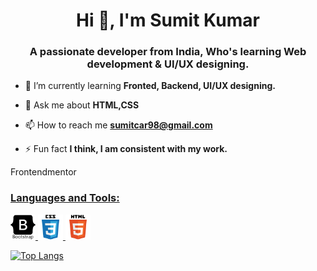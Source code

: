
<h1 align="center">Hi 👋, I'm Sumit Kumar</h1>
<h3 align="center">A passionate developer from India, Who's learning Web development & UI/UX designing.</h3>

- 🌱 I’m currently learning **Fronted, Backend, UI/UX designing.**

- 💬 Ask me about **HTML,CSS**

- 📫 How to reach me **sumitcar98@gmail.com**

- ⚡ Fun fact **I think, I am consistent with my work.**

<!-- <h3 align="left">Connect with me:</h3> -->

Frontendmentor **<a href="https://www.frontendmentor.io/profile/Sumit0o0" target="_blank" rel="noreferrer">** 
<p align="left">
</p>

<h3 align="left">Languages and Tools:</h3>
<p align="left"> <a href="https://getbootstrap.com" target="_blank" rel="noreferrer"> <img src="https://raw.githubusercontent.com/devicons/devicon/master/icons/bootstrap/bootstrap-plain-wordmark.svg" alt="bootstrap" width="40" height="40"/> </a> <a href="https://www.w3schools.com/css/" target="_blank" rel="noreferrer"> <img src="https://raw.githubusercontent.com/devicons/devicon/master/icons/css3/css3-original-wordmark.svg" alt="css3" width="40" height="40"/> </a> <a href="https://www.w3schools.com/html/" target="_blank" rel="noreferrer"> <img src="https://raw.githubusercontent.com/devicons/devicon/master/icons/html5/html5-original-wordmark.svg" alt="html5" width="40" height="40"/> </a> </p>

[![Top Langs](https://github-readme-stats.vercel.app/api/top-langs/?username=Sumit0o0)](https://github.com/Sumit0o0/github-readme-stats)


